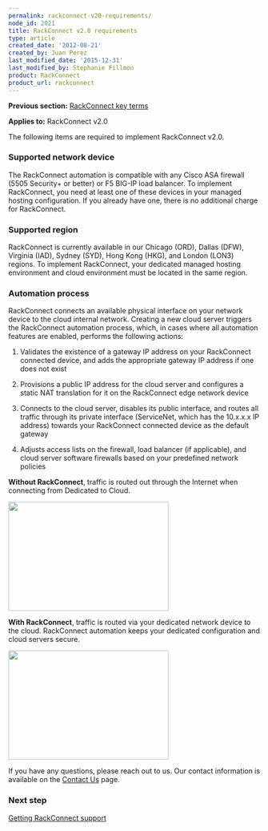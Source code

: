 ```yaml
---
permalink: rackconnect-v20-requirements/
node_id: 2021
title: RackConnect v2.0 requirements
type: article
created_date: '2012-08-21'
created_by: Juan Perez
last_modified_date: '2015-12-31'
last_modified_by: Stephanie Fillmon
product: RackConnect
product_url: rackconnect
---
```


**Previous section:** [RackConnect key terms](/how-to/rackconnect-key-terms)

**Applies to:** RackConnect v2.0

The following items are required to implement RackConnect v2.0.

### Supported network device

The RackConnect automation is compatible with any Cisco ASA firewall
(5505 Security+ or better) or F5 BIG-IP load balancer. To implement
RackConnect, you need at least one of these devices in your managed
hosting configuration. If you already have one, there is no additional
charge for RackConnect.

### Supported region

RackConnect is currently available in our Chicago (ORD), Dallas (DFW),
Virginia (IAD), Sydney (SYD), Hong Kong (HKG), and London (LON3)
regions. To implement RackConnect, your dedicated managed hosting
environment and cloud environment must be located in the same region.

### Automation process

RackConnect connects an available physical interface on your network
device to the cloud internal network. Creating a new cloud server
triggers the RackConnect automation process, which, in cases where all
automation features are enabled, performs the following actions:

1.  Validates the existence of a gateway IP address on your RackConnect
    connected device, and adds the appropriate gateway IP address if one
    does not exist

2.  Provisions a public IP address for the cloud server and configures a
    static NAT translation for it on the RackConnect edge network device

3.  Connects to the cloud server, disables its public interface, and
    routes all traffic through its private interface (ServiceNet, which
    has the 10.x.x.x IP address) towards your RackConnect connected
    device as the default gateway

4.  Adjusts access lists on the firewall, load balancer (if applicable),
    and cloud server software firewalls based on your predefined network
    policies

**Without RackConnect**, traffic is routed out through the Internet when
connecting from Dedicated to Cloud.

<img src="{% asset_path rackconnect/rackconnect-v20-requirements/Without.RC_.png %}" width="320" height="218" />

**With RackConnect**, traffic is routed via your dedicated network
device to the cloud. RackConnect automation keeps your dedicated
configuration and cloud servers secure.

<img src="{% asset_path rackconnect/rackconnect-v20-requirements/With.RC_.png %}" width="320" height="218" />

If you have any questions, please reach out to us. Our contact
information is available on the [Contact Us](/how-to/support) page.

### Next step

[Getting RackConnect support](/how-to/getting-rackconnect-support)
